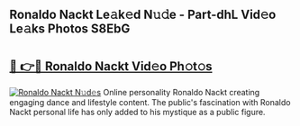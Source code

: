 ## Ronaldo Nackt Le𝚊k𝚎d N𝚞𝚍e - Part-dhL Vid𝚎o Le𝚊ks Photos S8EbG

# <h2><a href="http://fbau4rk.evod.top/?m=Ronaldo+Nackt">🔗 👉🔴 Ronaldo Nackt Vid𝚎o Ph𝚘t𝚘s</a></h2>

[![Ronaldo Nackt N𝚞d𝚎s](https://i.imgur.com/8V9OHl7.gif)](http://fbau4rk.evod.top/?m=Ronaldo+Nackt)
Online personality Ronaldo Nackt creating engaging dance and lifestyle content. The public's fascination with Ronaldo Nackt personal life has only added to his mystique as a public figure. 
